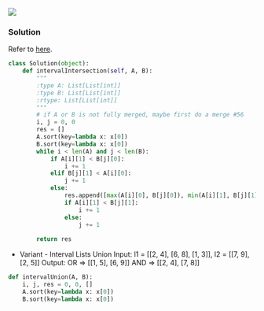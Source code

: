 ![](../images/986.png)
### Solution
Refer to [here](https://leetcode.com/problems/interval-list-intersections/discuss/231100/Python-short-O(m%2Bn)-solution).
```python
class Solution(object):
    def intervalIntersection(self, A, B):
        """
        :type A: List[List[int]]
        :type B: List[List[int]]
        :rtype: List[List[int]]
        """
        # if A or B is not fully merged, maybe first do a merge #56
        i, j = 0, 0
        res = []
        A.sort(key=lambda x: x[0])
        B.sort(key=lambda x: x[0])
        while i < len(A) and j < len(B):
            if A[i][1] < B[j][0]:
                i += 1
            elif B[j][1] < A[i][0]:
                j += 1
            else:
                res.append([max(A[i][0], B[j][0]), min(A[i][1], B[j][1])])
                if A[i][1] < B[j][1]:
                    i += 1
                else:
                    j += 1
        
        return res
```
* Variant - Interval Lists Union
Input: l1 = [[2, 4], [6, 8], [1, 3]], l2 = [[7, 9], [2, 5]]
Output:
OR => [[1, 5], [6, 9]]
AND => [[2, 4], [7, 8]]

```python
def intervalUnion(A, B):
    i, j, res = 0, 0, []
    A.sort(key=lambda x: x[0])
    B.sort(key=lambda x: x[0])

```